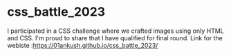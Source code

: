 # css_battle_2023
 I participated in a CSS challenge where we crafted images using only HTML and CSS. I'm proud to share that I have qualified for final round.
 Link for the webiste :https://01ankush.github.io/css_battle_2023/
